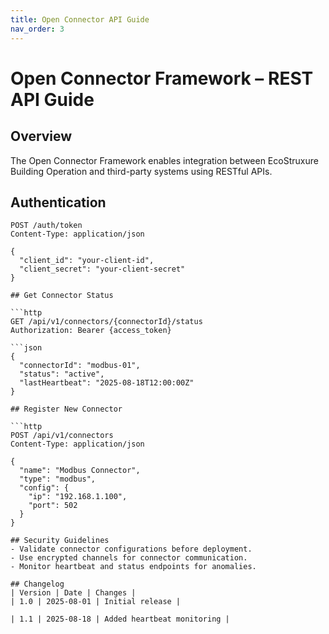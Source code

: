 ```yaml
---
title: Open Connector API Guide
nav_order: 3
---
```


# Open Connector Framework – REST API Guide

## Overview
The Open Connector Framework enables integration between EcoStruxure Building Operation and third-party systems using RESTful APIs.

## Authentication

```http
POST /auth/token
Content-Type: application/json

{
  "client_id": "your-client-id",
  "client_secret": "your-client-secret"
}

## Get Connector Status

```http
GET /api/v1/connectors/{connectorId}/status
Authorization: Bearer {access_token}

```json
{
  "connectorId": "modbus-01",
  "status": "active",
  "lastHeartbeat": "2025-08-18T12:00:00Z"
}

## Register New Connector

```http
POST /api/v1/connectors
Content-Type: application/json

{
  "name": "Modbus Connector",
  "type": "modbus",
  "config": {
    "ip": "192.168.1.100",
    "port": 502
  }
}

## Security Guidelines
- Validate connector configurations before deployment.
- Use encrypted channels for connector communication.
- Monitor heartbeat and status endpoints for anomalies.

## Changelog
| Version | Date | Changes | 
| 1.0 | 2025-08-01 | Initial release | 

| 1.1 | 2025-08-18 | Added heartbeat monitoring | 



